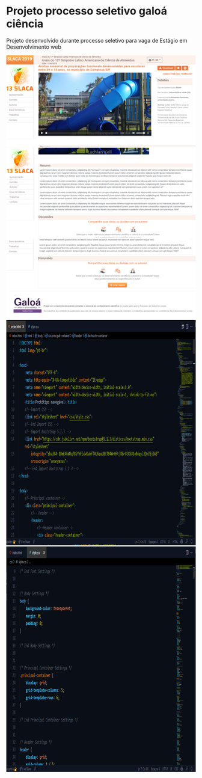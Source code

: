 # Projeto processo seletivo galoá ciência
Projeto desenvolvido durante processo seletivo para vaga de Estágio em Desenvolvimento web

<img src="https://github.com/biancadizio/projeto-galoa/blob/master/prints/projeto1.png?raw=true">

<img src="https://github.com/biancadizio/projeto-galoa/blob/master/prints/projeto3.png?raw=true" >

<img src="https://github.com/biancadizio/projeto-galoa/blob/master/prints/projeto4.png?raw=true" >

<img src="https://github.com/biancadizio/projeto-galoa/blob/master/prints/projeto5.png?raw=true" width="1000" height="600">

<img src="https://github.com/biancadizio/projeto-galoa/blob/master/prints/projeto6.png?raw=true" width="1000" height="600">
